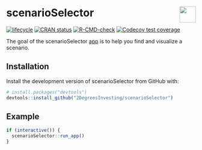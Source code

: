 
<!-- README.md is generated from README.Rmd. Please edit that file -->

# scenarioSelector <a href='https://github.com/2DegreesInvesting/r2dii.usethis'><img src='https://imgur.com/A5ASZPE.png' align='right' height='43' /></a>

<!-- badges: start -->

[![lifecycle](https://img.shields.io/badge/lifecycle-experimental-orange.svg)](https://www.tidyverse.org/lifecycle/#experimental)
[![CRAN
status](https://www.r-pkg.org/badges/version/scenarioSelector)](https://CRAN.R-project.org/package=scenarioSelector)
[![R-CMD-check](https://github.com/2DegreesInvesting/scenarioSelector/workflows/R-CMD-check/badge.svg)](https://github.com/2DegreesInvesting/scenarioSelector/actions)
[![Codecov test
coverage](https://codecov.io/gh/2DegreesInvesting/scenarioSelector/branch/master/graph/badge.svg)](https://codecov.io/gh/2DegreesInvesting/scenarioSelector?branch=master)
<!-- badges: end -->

The goal of the scenarioSelector
[app](https://twodii.shinyapps.io/scenarioSelector/) is to help you find
and visualize a scenario.

## Installation

Install the development version of scenarioSelector from GitHub with:

``` r
# install.packages("devtools")
devtools::install_github("2DegreesInvesting/scenarioSelector")
```

## Example

``` r
if (interactive()) {
  scenarioSelector::run_app()
}
```
